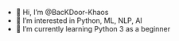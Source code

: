 - 👋 Hi, I’m @BacKDoor-Khaos
- 👀 I’m interested in Python, ML, NLP, AI
- 🌱 I’m currently learning Python 3 as a beginner

<!---
BacKDoor-Khaos/BacKDoor-Khaos is a ✨ special ✨ repository because its `README.md` (this file) appears on your GitHub profile.
You can click the Preview link to take a look at your changes.
--->
